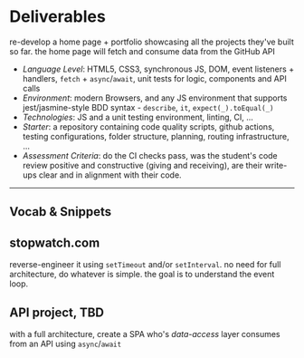 # Deliverables

re-develop a home page + portfolio showcasing all the projects they've built so far. the home page will fetch and consume data from the GitHub API

- _Language Level_: HTML5, CSS3, synchronous JS, DOM, event listeners + handlers, `fetch` + `async`/`await`, unit tests for logic, components and API calls
- _Environment_: modern Browsers, and any JS environment that supports jest/jasmine-style BDD syntax - `describe`, `it`, `expect(_).toEqual(_)`
- _Technologies_: JS and a unit testing environment, linting, CI, ...
- _Starter_: a repository containing code quality scripts, github actions, testing configurations, folder structure, planning, routing infrastructure, ...
- _Assessment Criteria_: do the CI checks pass, was the student's code review positive and constructive (giving and receiving), are their write-ups clear and in alignment with their code.

---

## Vocab & Snippets

## stopwatch.com

reverse-engineer it using `setTimeout` and/or `setInterval`. no need for full architecture, do whatever is simple. the goal is to understand the event loop.

## API project, TBD

with a full architecture, create a SPA who's _data-access_ layer consumes from an API using `async`/`await`
